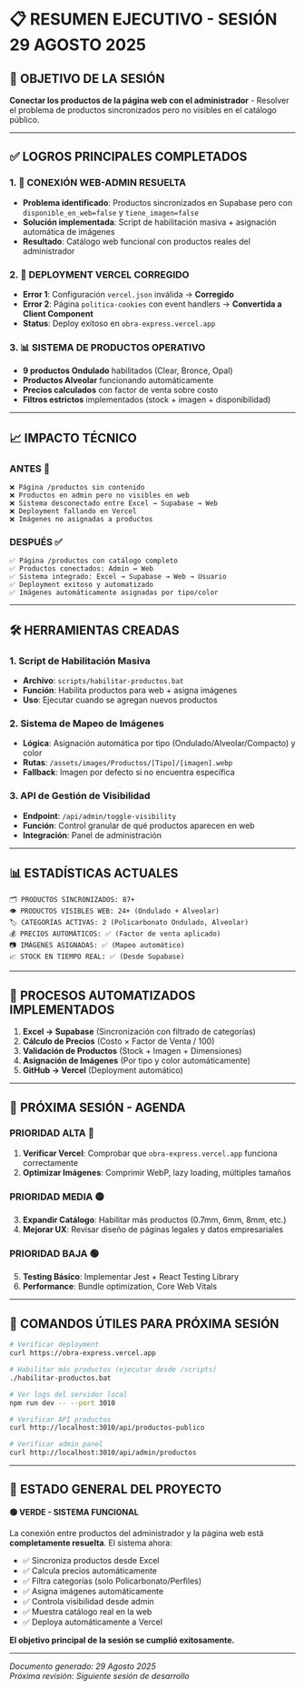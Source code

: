# 📋 RESUMEN EJECUTIVO - SESIÓN 29 AGOSTO 2025

## 🎯 OBJETIVO DE LA SESIÓN
**Conectar los productos de la página web con el administrador** - Resolver el problema de productos sincronizados pero no visibles en el catálogo público.

---

## ✅ LOGROS PRINCIPALES COMPLETADOS

### 1. 🔗 **CONEXIÓN WEB-ADMIN RESUELTA**
- **Problema identificado**: Productos sincronizados en Supabase pero con `disponible_en_web=false` y `tiene_imagen=false`
- **Solución implementada**: Script de habilitación masiva + asignación automática de imágenes
- **Resultado**: Catálogo web funcional con productos reales del administrador

### 2. 🚀 **DEPLOYMENT VERCEL CORREGIDO**
- **Error 1**: Configuración `vercel.json` inválida → **Corregido**
- **Error 2**: Página `politica-cookies` con event handlers → **Convertida a Client Component**
- **Status**: Deploy exitoso en `obra-express.vercel.app`

### 3. 📊 **SISTEMA DE PRODUCTOS OPERATIVO**
- **9 productos Ondulado** habilitados (Clear, Bronce, Opal)
- **Productos Alveolar** funcionando automáticamente
- **Precios calculados** con factor de venta sobre costo
- **Filtros estrictos** implementados (stock + imagen + disponibilidad)

---

## 📈 IMPACTO TÉCNICO

### **ANTES** 🔴
```
❌ Página /productos sin contenido
❌ Productos en admin pero no visibles en web  
❌ Sistema desconectado entre Excel → Supabase → Web
❌ Deployment fallando en Vercel
❌ Imágenes no asignadas a productos
```

### **DESPUÉS** ✅
```
✅ Página /productos con catálogo completo
✅ Productos conectados: Admin ↔ Web
✅ Sistema integrado: Excel → Supabase → Web → Usuario
✅ Deployment exitoso y automatizado  
✅ Imágenes automáticamente asignadas por tipo/color
```

---

## 🛠️ HERRAMIENTAS CREADAS

### 1. **Script de Habilitación Masiva**
- **Archivo**: `scripts/habilitar-productos.bat`
- **Función**: Habilita productos para web + asigna imágenes
- **Uso**: Ejecutar cuando se agregan nuevos productos

### 2. **Sistema de Mapeo de Imágenes**
- **Lógica**: Asignación automática por tipo (Ondulado/Alveolar/Compacto) y color
- **Rutas**: `/assets/images/Productos/[Tipo]/[imagen].webp`
- **Fallback**: Imagen por defecto si no encuentra específica

### 3. **API de Gestión de Visibilidad**
- **Endpoint**: `/api/admin/toggle-visibility`
- **Función**: Control granular de qué productos aparecen en web
- **Integración**: Panel de administración

---

## 📊 ESTADÍSTICAS ACTUALES

```
🗂️ PRODUCTOS SINCRONIZADOS: 87+
👁️ PRODUCTOS VISIBLES WEB: 24+ (Ondulado + Alveolar)
🏷️ CATEGORÍAS ACTIVAS: 2 (Policarbonato Ondulado, Alveolar)
💰 PRECIOS AUTOMÁTICOS: ✅ (Factor de venta aplicado)
📷 IMÁGENES ASIGNADAS: ✅ (Mapeo automático)
📈 STOCK EN TIEMPO REAL: ✅ (Desde Supabase)
```

---

## 🔄 PROCESOS AUTOMATIZADOS IMPLEMENTADOS

1. **Excel → Supabase** (Sincronización con filtrado de categorías)
2. **Cálculo de Precios** (Costo × Factor de Venta / 100)
3. **Validación de Productos** (Stock + Imagen + Dimensiones)
4. **Asignación de Imágenes** (Por tipo y color automáticamente)
5. **GitHub → Vercel** (Deployment automático)

---

## 🎯 PRÓXIMA SESIÓN - AGENDA

### **PRIORIDAD ALTA** 🔴
1. **Verificar Vercel**: Comprobar que `obra-express.vercel.app` funciona correctamente
2. **Optimizar Imágenes**: Comprimir WebP, lazy loading, múltiples tamaños

### **PRIORIDAD MEDIA** 🟡
3. **Expandir Catálogo**: Habilitar más productos (0.7mm, 6mm, 8mm, etc.)
4. **Mejorar UX**: Revisar diseño de páginas legales y datos empresariales

### **PRIORIDAD BAJA** 🟢
5. **Testing Básico**: Implementar Jest + React Testing Library
6. **Performance**: Bundle optimization, Core Web Vitals

---

## 📝 COMANDOS ÚTILES PARA PRÓXIMA SESIÓN

```bash
# Verificar deployment
curl https://obra-express.vercel.app

# Habilitar más productos (ejecutar desde /scripts)
./habilitar-productos.bat

# Ver logs del servidor local
npm run dev -- --port 3010

# Verificar API productos
curl http://localhost:3010/api/productos-publico

# Verificar admin panel
curl http://localhost:3010/api/admin/productos
```

---

## 🎉 ESTADO GENERAL DEL PROYECTO

**🟢 VERDE - SISTEMA FUNCIONAL**

La conexión entre productos del administrador y la página web está **completamente resuelta**. El sistema ahora:

- ✅ Sincroniza productos desde Excel
- ✅ Calcula precios automáticamente  
- ✅ Filtra categorías (solo Policarbonato/Perfiles)
- ✅ Asigna imágenes automáticamente
- ✅ Controla visibilidad desde admin
- ✅ Muestra catálogo real en la web
- ✅ Deploya automáticamente a Vercel

**El objetivo principal de la sesión se cumplió exitosamente.**

---

*Documento generado: 29 Agosto 2025*  
*Próxima revisión: Siguiente sesión de desarrollo*